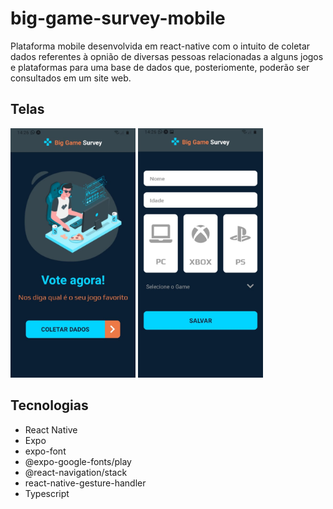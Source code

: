 # big-game-survey-mobile

Plataforma mobile desenvolvida em react-native com o intuito de coletar dados referentes à opnião de diversas pessoas relacionadas a alguns jogos e plataformas para uma base de dados que, posteriomente, poderão ser consultados em um site web.

## Telas

<img src="https://raw.githubusercontent.com/almerindopaixao/big-game-survey-mobile/master/src/assets/images/homepage.png" width="200" alt="HomePage"> <img src="https://raw.githubusercontent.com/almerindopaixao/big-game-survey-mobile/master/src/assets/images/createReacordPage.png" width="200" alt="CreateRecords">

## Tecnologias

- React Native
- Expo
- expo-font
- @expo-google-fonts/play
- @react-navigation/stack
- react-native-gesture-handler
- Typescript
